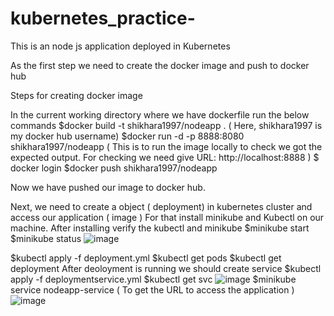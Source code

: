 # kubernetes_practice-
This is an node js application deployed in Kubernetes 

As the first step we need to create the docker image and push to docker hub 

Steps for creating docker image 

In the current working directory where we have dockerfile run the below commands 
$docker build -t shikhara1997/nodeapp . ( Here, shikhara1997 is my docker hub username) 
$docker run -d -p 8888:8080 shikhara1997/nodeapp ( This is to run the image locally to check we got the expected output. For checking we need give URL: http://localhost:8888 ) 
$ docker login 
$docker push shikhara1997/nodeapp

Now we have pushed our image to docker hub. 

Next, we need to create a object ( deployment) in kubernetes cluster and access our application ( image ) 
For that install minikube and Kubectl on our machine. 
After installing verify the kubectl and minikube 
$minikube start 
$minikube status
![image](https://github.com/shikharaa/kubernetes_practice-/assets/28976807/645c4e60-9917-48d0-9311-efbb3af922ec)

$kubectl apply -f deployment.yml 
$kubectl get pods 
$kubectl get deployment
After deoloyment is running we should create service
$kubectl apply -f deploymentservice.yml 
$kubectl get svc 
![image](https://github.com/shikharaa/kubernetes_practice-/assets/28976807/9d94f998-a1ad-4d6a-9418-9489f797a4bf)
$minikube service nodeapp-service ( To get the URL to access the application ) 
![image](https://github.com/shikharaa/kubernetes_practice-/assets/28976807/bfdea2e2-4c2b-4b84-915d-1d4151676f60)
